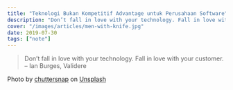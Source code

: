 ```yaml
---
title: "Teknologi Bukan Kompetitif Advantage untuk Perusahaan Software"
description: "Don’t fall in love with your technology. Fall in love with your customer. – Ian Burges, Validere‍"
cover: "/images/articles/men-with-knife.jpg"
date: 2019-07-30
tags: ["note"]
---
```


> Don’t fall in love with your technology. Fall in love with your customer. – Ian Burges, Validere

Photo by [chuttersnap](https://unsplash.com/@chuttersnap?utm_source=unsplash&utm_medium=referral&utm_content=creditCopyText) on [Unsplash](https://unsplash.com/search/photos/compete?utm_source=unsplash&utm_medium=referral&utm_content=creditCopyText)